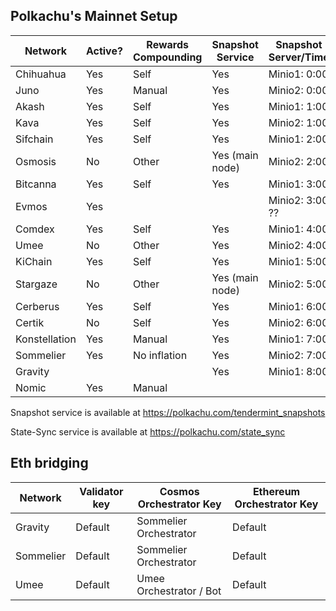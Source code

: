 ## Polkachu's Mainnet Setup

| Network       | Active? | Rewards Compounding | Snapshot Service | Snapshot Server/Time | Tenderduty | RPC | State Sync | Backup Server |
| ------------- | ------- | ------------------- | ---------------- | -------------------- | ---------- | --- | ---------- | ------------- |
| Chihuahua     | Yes     | Self                | Yes              | Minio1: 0:00         | Yes        | Yes | Yes        | Yes           |
| Juno          | Yes     | Manual              | Yes              | Minio2: 0:00         | Yes        | Yes |            | Yes           |
| Akash         | Yes     | Self                | Yes              | Minio1: 1:00         | Yes        | Yes |            | Yes           |
| Kava          | Yes     | Self                | Yes              | Minio2: 1:00         | Yes        | Yes | Yes        | Yes           |
| Sifchain      | Yes     | Self                | Yes              | Minio1: 2:00         | Yes        | Yes | Yes        | Yes           |
| Osmosis       | No      | Other               | Yes (main node)  | Minio2: 2:00         | No need    | Yes | Yes        |               |
| Bitcanna      | Yes     | Self                | Yes              | Minio1: 3:00         | Yes        | Yes | Yes        | Yes           |
| Evmos         | Yes     |                     |                  | Minio2: 3:00 ??      |            |     |            |               |
| Comdex        | Yes     | Self                | Yes              | Minio1: 4:00         | Yes        | Yes | Yes        | Yes           |
| Umee          | No      | Other               | Yes              | Minio2: 4:00         | No need    | Yes | Yes        | Yes           |
| KiChain       | Yes     | Self                | Yes              | Minio1: 5:00         | Yes        | Yes | Yes        | Yes           |
| Stargaze      | No      | Other               | Yes (main node)  | Minio2: 5:00         | No need    | Yes |            |               |
| Cerberus      | Yes     | Self                | Yes              | Minio1: 6:00         | Yes        | Yes | Yes        | Yes           |
| Certik        | No      | Self                | Yes              | Minio2: 6:00         | Yes        | Yes | Yes        | Yes           |
| Konstellation | Yes     | Manual              | Yes              | Minio1: 7:00         | Yes        | Yes | Yes        | Yes           |
| Sommelier     | Yes     | No inflation        | Yes              | Minio2: 7:00         | Yes        | Yes | Yes        | Yes           |
| Gravity       |         |                     | Yes              | Minio1: 8:00         |            | Yes | Yes        | Yes           |
| Nomic         | Yes     | Manual              |                  |                      |            |     |            |               |

Snapshot service is available at https://polkachu.com/tendermint_snapshots

State-Sync service is available at https://polkachu.com/state_sync

## Eth bridging

| Network   | Validator key | Cosmos Orchestrator Key | Ethereum Orchestrator Key |
| --------- | ------------- | ----------------------- | ------------------------- |
| Gravity   | Default       | Sommelier Orchestrator  | Default                   |
| Sommelier | Default       | Sommelier Orchestrator  | Default                   |
| Umee      | Default       | Umee Orchestrator / Bot | Default                   |
